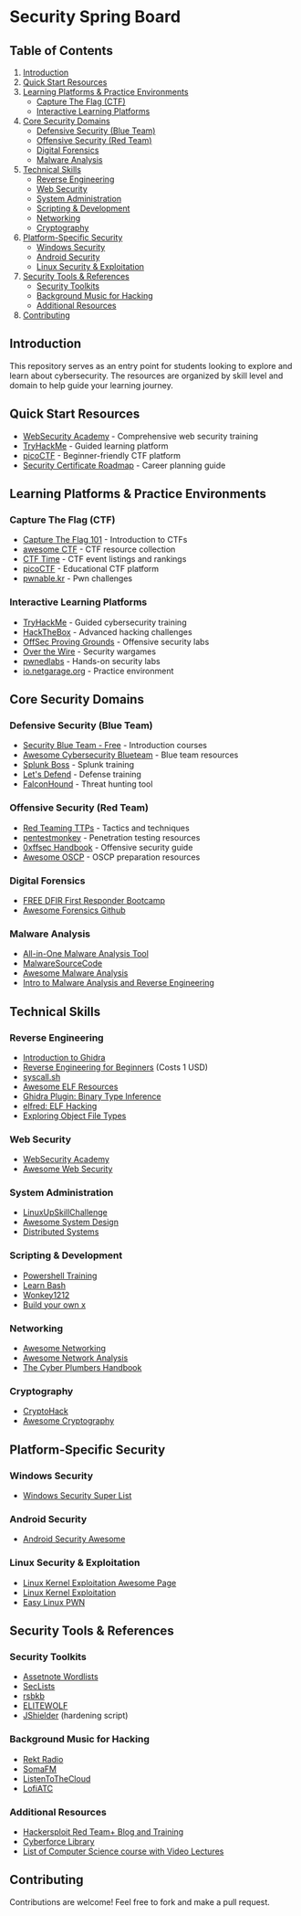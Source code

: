 # Security Spring Board

## Table of Contents
1. [Introduction](#introduction)
2. [Quick Start Resources](#quick-start-resources)
3. [Learning Platforms & Practice Environments](#learning-platforms--practice-environments)
   - [Capture The Flag (CTF)](#capture-the-flag-ctf)
   - [Interactive Learning Platforms](#interactive-learning-platforms)
4. [Core Security Domains](#core-security-domains)
   - [Defensive Security (Blue Team)](#defensive-security-blue-team)
   - [Offensive Security (Red Team)](#offensive-security-red-team)
   - [Digital Forensics](#digital-forensics)
   - [Malware Analysis](#malware-analysis)
5. [Technical Skills](#technical-skills)
   - [Reverse Engineering](#reverse-engineering)
   - [Web Security](#web-security)
   - [System Administration](#system-administration)
   - [Scripting & Development](#scripting--development)
   - [Networking](#networking)
   - [Cryptography](#cryptography)
6. [Platform-Specific Security](#platform-specific-security)
   - [Windows Security](#windows-security)
   - [Android Security](#android-security)
   - [Linux Security & Exploitation](#linux-security--exploitation)
7. [Security Tools & References](#security-tools--references)
   - [Security Toolkits](#security-toolkits)
   - [Background Music for Hacking](#background-music-for-hacking)
   - [Additional Resources](#additional-resources)
8. [Contributing](#contributing)

## Introduction
This repository serves as an entry point for students looking to explore and learn about cybersecurity. The resources are organized by skill level and domain to help guide your learning journey.

## Quick Start Resources
- [WebSecurity Academy](https://portswigger.net/web-security) - Comprehensive web security training
- [TryHackMe](https://tryhackme.com/) - Guided learning platform
- [picoCTF](https://picoctf.org/) - Beginner-friendly CTF platform
- [Security Certificate Roadmap](https://pauljerimy.com/security-certification-roadmap/) - Career planning guide

## Learning Platforms & Practice Environments
### Capture The Flag (CTF)
- [Capture The Flag 101](https://ctf101.org/) - Introduction to CTFs
- [awesome CTF](https://github.com/apsdehal/awesome-ctf#readme) - CTF resource collection
- [CTF Time](https://ctftime.org/) - CTF event listings and rankings
- [picoCTF](https://picoctf.org/) - Educational CTF platform
- [pwnable.kr](http://pwnable.kr) - Pwn challenges

### Interactive Learning Platforms
- [TryHackMe](https://tryhackme.com/) - Guided cybersecurity training
- [HackTheBox](https://www.hackthebox.eu/) - Advanced hacking challenges
- [OffSec Proving Grounds](https://www.offsec.com/labs/individual/) - Offensive security labs
- [Over the Wire](https://overthewire.org/wargames/) - Security wargames
- [pwnedlabs](https://pwnedlabs.io/) - Hands-on security labs
- [io.netgarage.org](https://io.netgarage.org/) - Practice environment

## Core Security Domains
### Defensive Security (Blue Team)
- [Security Blue Team - Free](https://www.securityblue.team/training#intro-courses) - Introduction courses
- [Awesome Cybersecurity Blueteam](https://github.com/fabacab/awesome-cybersecurity-blueteam) - Blue team resources
- [Splunk Boss](https://bots.splunk.com/) - Splunk training
- [Let's Defend](https://app.letsdefend.io/training) - Defense training
- [FalconHound](https://github.com/FalconForceTeam/FalconHound) - Threat hunting tool

### Offensive Security (Red Team)
- [Red Teaming TTPs](https://github.com/RoseSecurity/Red-Teaming-TTPs/blob/main/Operator-Handbook.pdf) - Tactics and techniques
- [pentestmonkey](https://pentestmonkey.net/) - Penetration testing resources
- [0xffsec Handbook](https://0xffsec.com/handbook/) - Offensive security guide
- [Awesome OSCP](https://github.com/0x4D31/awesome-oscp) - OSCP preparation resources

### Digital Forensics
- [FREE DFIR First Responder Bootcamp](https://www.poppopret.training/free-dfir-first-responder-bootcamp)
- [Awesome Forensics Github](https://github.com/cugu/awesome-forensics)

### Malware Analysis
- [All-in-One Malware Analysis Tool](https://github.com/CYB3RMX/Qu1cksc0pe)
- [MalwareSourceCode](https://github.com/vxunderground/MalwareSourceCode)
- [Awesome Malware Analysis](https://github.com/rshipp/awesome-malware-analysis#readme)
- [Intro to Malware Analysis and Reverse Engineering](https://www.cybrary.it/course/malware-analysis)

## Technical Skills
### Reverse Engineering
- [Introduction to Ghidra](https://hackaday.io/course/172292-introduction-to-reverse-engineering-with-ghidra)
- [Reverse Engineering for Beginners](https://beginners.re/) (Costs 1 USD)
- [syscall.sh](https://syscall.sh/)
- [Awesome ELF Resources](https://github.com/tmpout/awesome-elf)
- [Ghidra Plugin: Binary Type Inference](https://blog.trailofbits.com/2024/02/07/binary-type-inference-in-ghidra/)
- [elfred: ELF Hacking](https://github.com/vr0n/elfred)
- [Exploring Object File Types](https://maskray.me/blog/2024-01-14-exploring-object-file-formats)

### Web Security
- [WebSecurity Academy](https://portswigger.net/web-security)
- [Awesome Web Security](https://github.com/qazbnm456/awesome-web-security#readme)

### System Administration
- [LinuxUpSkillChallenge](https://github.com/snori74/linuxupskillchallenge)
- [Awesome System Design](https://github.com/madd86/awesome-system-design)
- [Distributed Systems](https://github.com/rShetty/awesome-distributed-systems)

### Scripting & Development
- [Powershell Training](https://underthewire.tech/)
- [Learn Bash](https://www.codecademy.com/learn/bash-scripting)
- [Wonkey1212](https://github.com/49thSecurityDivision/wonkey1212)
- [Build your own x](https://github.com/danistefanovic/build-your-own-x)

### Networking
- [Awesome Networking](https://github.com/facyber/awesome-networking)
- [Awesome Network Analysis](https://github.com/briatte/awesome-network-analysis#readme)
- [The Cyber Plumbers Handbook](https://github.com/opsdisk/the_cyber_plumbers_handbook)

### Cryptography
- [CryptoHack](https://cryptohack.org/)
- [Awesome Cryptography](https://github.com/ellinamorits/awesome-cryptography)

## Platform-Specific Security
### Windows Security
- [Windows Security Super List](https://ntninja.com/resources)

### Android Security
- [Android Security Awesome](https://github.com/ashishb/android-security-awesome#readme)

### Linux Security & Exploitation
- [Linux Kernel Exploitation Awesome Page](https://github.com/xairy/linux-kernel-exploitation)
- [Linux Kernel Exploitation](https://santaclz.github.io/2024/01/29/Linux-Kernel-Exploitation-exploiting-race-condition-and-UAF.html)
- [Easy Linux PWN](https://github.com/xairy/easy-linux-pwn)

## Security Tools & References
### Security Toolkits
- [Assetnote Wordlists](http://wordlists.assetnote.io/)
- [SecLists](https://github.com/danielmiessler/SecLists)
- [rsbkb](https://github.com/trou/rsbkb)
- [ELITEWOLF](https://github.com/nsacyber/elitewolf)
- [JShielder](https://github.com/Jsitech/JShielder) (hardening script)

### Background Music for Hacking
- [Rekt Radio](https://rekt.network/)
- [SomaFM](https://somafm.com/)
- [ListenToTheCloud](https://listentothe.cloud/)
- [LofiATC](https://www.lofiatc.com/?icao=ksfo)

### Additional Resources
- [Hackersploit Red Team+ Blog and Training](https://hackersploit.org/)
- [Cyberforce Library](https://anl.app.box.com/s/pa7isy2imy8zv7tjbtmnsy9h18lqnmq8)
- [List of Computer Science course with Video Lectures](https://github.com/mumer29/List-of-Computer-Science-courses-with-video-lectures./blob/master/README.md#introduction-to-computer-science)

## Contributing
Contributions are welcome! Feel free to fork and make a pull request.
